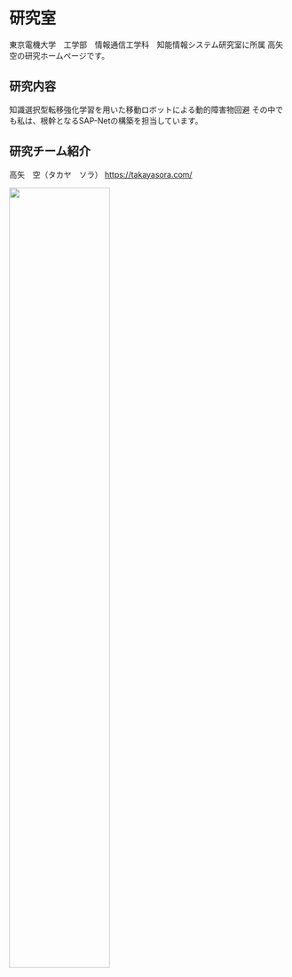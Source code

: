 # 研究室
東京電機大学　工学部　情報通信工学科　知能情報システム研究室に所属
高矢　空の研究ホームページです。

## 研究内容

知識選択型転移強化学習を用いた移動ロボットによる動的障害物回避
その中でも私は、根幹となるSAP-Netの構築を担当しています。

## 研究チーム紹介

高矢　空（タカヤ　ソラ）
https://takayasora.com/

<img src="https://media.licdn.com/dms/image/D5603AQFyM8BbshApEA/profile-displayphoto-shrink_800_800/0/1681583246561?e=2147483647&v=beta&t=yvLYD92tKiIEWzRxcoG258SiBCGF8r9BcgIK9Z-lzyQ" width="60%">
